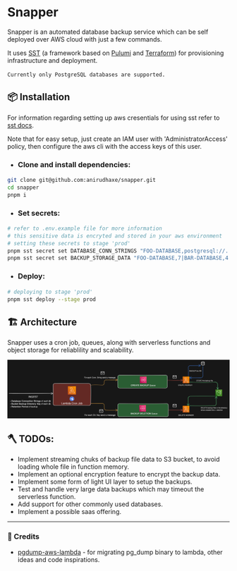 # Snapper

Snapper is an automated database backup service which can be self deployed over AWS cloud with just a few commands.

It uses [SST](https://sst.dev/) (a framework based on [Pulumi](https://www.pulumi.com/) and [Terraform](https://www.terraform.io/)) for provisioning infrastructure and deployment.

`Currently only PostgreSQL databases are supported.`

## 📦 Installation

For information regarding setting up aws cresentials for using sst refer to [sst docs](https://sst.dev/docs/aws-accounts).

Note that for easy setup, just create an IAM user with 'AdministratorAccess' policy, then configure the aws cli with the access keys of this user.

- ### Clone and install dependencies:

```bash
git clone git@github.com:anirudhaxe/snapper.git
cd snapper
pnpm i
```

- ### Set secrets:

```bash
# refer to .env.example file for more information
# this sensitive data is encryted and stored in your aws environment
# setting these secrets to stage 'prod'
pnpm sst secret set DATABASE_CONN_STRINGS "FOO-DATABASE,postgresql://..,POSTGRES|BAR-DATABASE,postgresql://..,POSTGRES|FEE-DATABASE,postgresql://..,POSTGRES" --stage prod
pnpm sst secret set BACKUP_STORAGE_DATA "FOO-DATABASE,7|BAR-DATABASE,4|FEE-DATABASE,5" --stage prod

```

- ### Deploy:

```bash
# deploying to stage 'prod'
pnpm sst deploy --stage prod
```

## 🏗️ Architecture

Snapper uses a cron job, queues, along with serverless functions and object storage for reliablility and scalability.

![Architecture](./assets/architecture.png)

## 🪓 TODOs:

- Implement streaming chuks of backup file data to S3 bucket, to avoid loading whole file in function memory.
- Implement an optional encryption feature to encrypt the backup data.
- Implement some form of light UI layer to setup the backups.
- Test and handle very large data backups which may timeout the serverless function.
- Add support for other commonly used databases.
- Implement a possible saas offering.

---

### 🎉 Credits

- [pgdump-aws-lambda](https://github.com/jameshy/pgdump-aws-lambda) - for migrating pg_dump binary to lambda, other ideas and code inspirations.
